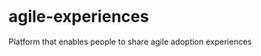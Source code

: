 agile-experiences
=================

Platform that enables people to share agile adoption experiences
